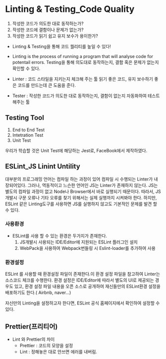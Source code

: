 # Linting & Testing_Code Quality

1. 작성한 코드가 의도한 대로 동작하는가?
2. 작성한 코드에 결함이나 문제가 없는가?
3. 작성한 코드가 읽기 쉽고 유지 보수가 용이한가?

- Linting & Testing을 통해 코드 퀄리티를 높일 수 있다!
- Linting is the process of running a program that will analyse code for potentail errors.
  Testing을 통해 의도대로 동작하는지, 결함 혹은 문제가 없는지 확인할 수 있다.



- Linter : 코드 스타일을 지키는지 체크해 주는 툴
  읽기 좋은 코드, 유지 보수하기 좋은 코드를 만드는데 큰 도움을 준다.
- Tester : 작성한 코드가 의도한 대로 동작하는지, 결함이 없는지 자동화하여 테스트 해주는 툴

## Testing Tool

1. End to End Test
2. Intetration Test
3. Unit Test

우리가 학습할 것은 Unit Test에 해당하는 Jest로, FaceBook에서 제작하였다.

## ESLint_JS Linint Untility

대부분의 프로그래밍 언어는 컴파일 하는 과정이 있어 컴파일 시 수행되는 Linter가 내장되어있다. 그러나, 역동적이고 느슨한 언어인 JS는 Linter가 존재하지 않는다. JS는 별도의 컴파일 과정이 없고 Node나 Browser에서 바로 실행되기 때문이다.
따라서, JS개발시 구문 오류나 기타 오류를 찾기 위해서는 실제 실행까지 시켜봐야 한다.
하지만, ESLint 같은 Linting도구를 사용하면 JS를 실행하지 않고도 기본적인 문제를 발견 할 수 있다.

### 사용환경

- ESLint를 사용 할 수 있는 환경은 두가지가 존재한다.
  1. JS개발시 사용되는 IDE/Editor에 지원되는 ESLint 플러그인 설치
  2. WebPack을 사용하여 Webpack번들링 시 Eslint-loader를 추가하여 사용

### 환경설정

ESLint 를 사용할 때 환경설정 파일이 존재한다.이 환경 설정 파일을 참고하여 Linter는 소스코드 체크를 수행한다. 환경 설정은 IDE/Editor에 따라서 별도의 UI로 제공되는 경우도 있고, 환경 설정 파일 내용을 오픈 소스로 공개하여 재신들만의 ESLint환경 설정을 배포하기도 한다.( Airbnb, naver...)

자신만의 Linting을 설정하고자 한다면, ESLint 공식 홈페이지에서 확인하여 설정할 수 있다.

## Prettier(프리티어)

- Lint 와 Prettier의 차이
  - Prettier : 코드의 모양을 설정
  - Lint : 정해놓은 대로 안쓰면 에러를 내버림.